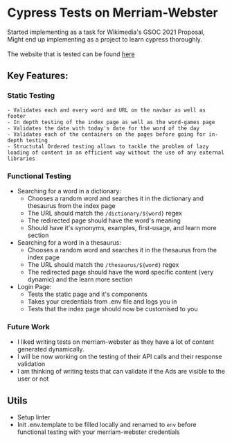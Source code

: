# Cypress Tests on Merriam-Webster

Started implementing as a task for Wikimedia's GSOC 2021 Proposal,<br/>
Might end up implementing as a project to learn cypress thoroughly.<br/><br/>
The website that is tested can be found [here](https://www.merriam-webster.com/)

## Key Features:

### Static Testing

    - Validates each and every word and URL on the navbar as well as footer
    - In depth testing of the index page as well as the word-games page
    - Validates the date with today's date for the word of the day
    - Validates each of the containers on the pages before going for in-depth testing
    - Structutal Ordered testing allows to tackle the problem of lazy loading of content in an efficient way without the use of any external libraries

### Functional Testing

- Searching for a word in a dictionary:
  - Chooses a random word and searches it in the dictionary and thesaurus from the index page
  - The URL should match the `/dictionary/${word}` regex
  - The redirected page should have the word's meaning
  - Should have it's synonyms, examples, first-usage, and learn more section
- Searching for a word in a thesaurus:
  - Chooses a random word and searches it in the thesaurus from the index page
  - The URL should match the `/thesaurus/${word}` regex
  - The redirected page should have the word specific content (very dynamic) and the learn more section
- Login Page:
  - Tests the static page and it's components
  - Takes your credentials from .env file and logs you in
  - Tests that the index page should now be customised to you

### Future Work

- I liked writing tests on merriam-webster as they have a lot of content generated dynamically.
- I will be now working on the testing of their API calls and their response validation
- I am thinking of writing tests that can validate if the Ads are visible to the user or not

## Utils

- Setup linter
- Init .env.template to be filled locally and renamed to `env` before functional testing with your merriam-webster credentials
